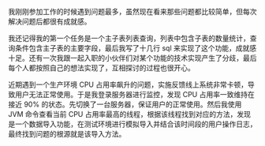 我刚刚参加工作的时候遇到问题最多，虽然现在看来那些问题都比较简单，但每次解决问题后都很有成就感。

我还记得我的第一个任务是一个主子表列表查询，列表中包含子表的数量统计，查询条件包含主子表的主要字段，最后我写了十几行 sql 来实现了这个功能，成就感十足。还有一次我跟一起入职的小伙伴们对某个功能的技术实现产生了分歧，最后每个人都按照自己的想法实现了，互相探讨的过程也很开心。

近期遇到一个生产环境 CPU 占用率飙升的问题，实施反馈线上系统非常卡顿，导致用户无法正常使用。于是我登录服务器进行监控，发现 CPU 占用率一致维持在接近 90% 的状态。先切换了一台服务器，保证用户的正常使用。然后我使用 JVM 命令查看当前 CPU 占用率最高的线程，根据该线程找到对应的方法，发现是一个数据导入功能，在测试环境进行模拟导入并结合该时间段的用户操作日志，最终找到问题的根源就是该导入方法。

